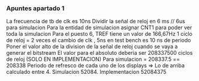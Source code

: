 ### Apuntes apartado 1

La frecuencia de tb de clk es 10ns
Dividir la señal de reloj en 6 ms // 6us para simulacion
Para la entidad de simulacion asignar CNT1 para poder ver toda la simulacion
Para el puesto 6, TREF tiene un valor de 166,67Hz
1 ciclo de reloj = 2 veces el cambio de clk , 5ns en test bench es 10 ns de periodo
Poner el valor alto de la division de la señal de reloj cuando se vaya a generar el bitstream
El valor para el absoluto deberia ser 208337500 ciclos de reloj (SOLO EN IMPLEMENTACION)
Para simulacion = 208337.5 == 208338
Periodo de refresco de cada uno de los displays => Lo de arriba calculado entre 4. Simulacion 52084. Implementacion 52084375
